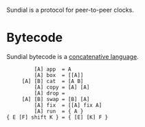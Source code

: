 Sundial is a protocol for peer-to-peer clocks.

# Bytecode
Sundial bytecode is a [concatenative language](http://tunes.org/~iepos/joy.html).

```
         [A] app  = A
         [A] box  = [[A]]
     [A] [B] cat  = [A B]
         [A] copy = [A] [A]
         [A] drop =
     [A] [B] swap = [B] [A]
         [A] fix  = [[A] fix A]
         [A] run  = { A }
{ E [F] shift K } = { [E] [K] F }
```
